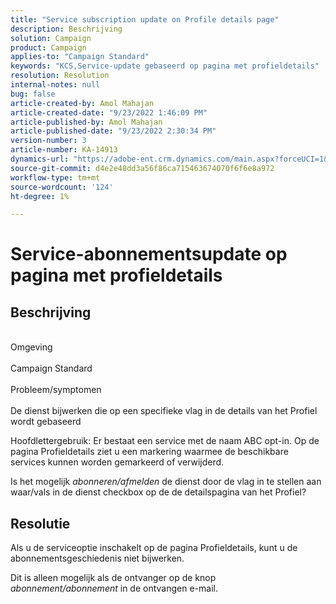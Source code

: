 ```yaml
---
title: "Service subscription update on Profile details page"
description: Beschrijving
solution: Campaign
product: Campaign
applies-to: "Campaign Standard"
keywords: "KCS,Service-update gebaseerd op pagina met profieldetails"
resolution: Resolution
internal-notes: null
bug: false
article-created-by: Amol Mahajan
article-created-date: "9/23/2022 1:46:09 PM"
article-published-by: Amol Mahajan
article-published-date: "9/23/2022 2:30:34 PM"
version-number: 3
article-number: KA-14913
dynamics-url: "https://adobe-ent.crm.dynamics.com/main.aspx?forceUCI=1&pagetype=entityrecord&etn=knowledgearticle&id=4330650e-463b-ed11-9db0-000d3a5c1bcc"
source-git-commit: d4e2e48dd3a56f86ca715463674070f6f6e8a972
workflow-type: tm+mt
source-wordcount: '124'
ht-degree: 1%

---
```


# Service-abonnementsupdate op pagina met profieldetails

## Beschrijving

<br>Omgeving<br><br>
Campaign Standard
<br><br>Probleem/symptomen<br><br>
De dienst bijwerken die op een specifieke vlag in de details van het Profiel wordt gebaseerd



Hoofdlettergebruik: Er bestaat een service met de naam ABC opt-in. Op de pagina Profieldetails ziet u een markering waarmee de beschikbare services kunnen worden gemarkeerd of verwijderd.

Is het mogelijk *abonneren/afmelden* de dienst door de vlag in te stellen aan waar/vals in de dienst checkbox op de de detailspagina van het Profiel?
















## Resolutie


Als u de serviceoptie inschakelt op de pagina Profieldetails, kunt u de abonnementsgeschiedenis niet bijwerken.

Dit is alleen mogelijk als de ontvanger op de knop *abonnement/abonnement* in de ontvangen e-mail.
